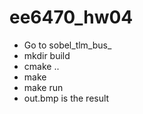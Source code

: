 # ee6470_hw04

* Go to sobel_tlm_bus_
* mkdir build
* cmake ..
* make
* make run
* out.bmp is the result

